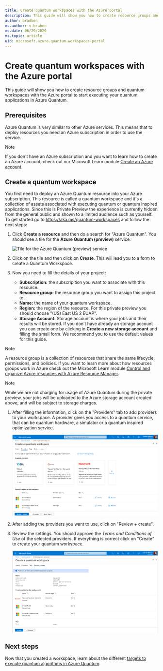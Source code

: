 ```yaml
---
title: Create quantum workspaces with the Azure portal
description: This guide will show you how to create resource groups and quantum workspaces with the Azure portal to start executing your quantum applications in Azure Quantum.
author: bradben
ms.author: v-braben
ms.date: 06/29/2020
ms.topic: article
uid: microsoft.azure.quantum.workspaces-portal
---
```


# Create quantum workspaces with the Azure portal

This guide will show you how to create resource groups and quantum workspaces
with the Azure portal to start executing your quantum applications in Azure
Quantum.

## Prerequisites

Azure Quantum is very similar to other Azure services. This means that to deploy
resources you need an Azure subscription in order to use the service. 

> [!NOTE]
> If you don't have an Azure subscription and you want to learn how to
> create an Azure account, check out our Microsoft Learn module [Create an Azure
> account](https://docs.microsoft.com/learn/modules/create-an-azure-account/).

## Create a quantum workspace

You first need to deploy an Azure Quantum resource into your Azure subscription.
This resource is called a quantum workspace and it's a collection of assets
associated with executing quantum or quantum inspired applications. Since this
is Private Preview the experience is currently hidden from the general public
and shown to a limited audience such as yourself. To get started go to
https://aka.ms/quantum-workspaces and follow the next steps:

1. Click **Create a resource** and then do a search for "Azure Quantum". You
   should see a tile for the **Azure Quantum (preview)** service.

   ![Tile for the Azure Quantum (preview)
   service](media/azure-quantum-preview-tile.png)

1. Click on the tile and then click on **Create**. This will lead you to a form
   to create a Quantum Workspace.

1. Now you need to fill the details of your project:
   - **Subscription:** the subscripition you want to associate with this
     resource. 
   - **Resource group:** the resource group you want to assign this project to.
   - **Name:** the name of your quantum workspace.
   - **Region:** the region of the resource. For this private preview you should
     choose "(US) East US 2 EUAP".
   - **Storage Account**: Storage account is where your jobs and their results
     will be stored. If you don't have already an storage account you can create
     one by clicking in **Create a new storage account** and filling the small
     form. We recommend you to use the default values for this guide.

> [!NOTE] 
> A resource group is a collection of resources that share the same
> lifecycle, permissions, and policies. If you want to learn more about how
> resources groups work in Azure check out the Microsoft Learn module [Control
> and organize Azure resources with Azure Resource
> Manager](https://docs.microsoft.com/learn/modules/control-and-organize-with-azure-resource-manager/).

> [!NOTE] 
> While we are not charging for usage of Azure Quantum during the private
> preview, your jobs will be uploaded to the Azure storage account created above,
> and will be subject to storage charges.

1. After filling the information, click on the "Providers" tab to add providers
   to your workspace. A provider gives you access to a quantum service, that can
   be quantum hardware, a simulator or a quantum inspired optimization service.

   ![Providers](media/create-providers.png)

1. After adding the providers you want to use, click on "Review + create".

1. Review the settings. You should approve the *Terms and Conditions of Use* of
   the selected providers. If everything is correct click on "Create" to create
   your quantum workspace.

   ![Review](media/review-providers.png)

## Next steps

Now that you created a workspace, learn about the different [targets to execute
quantum algorithms in Azure
Quantum](xref:microsoft.azure.quantum.concepts.targets).